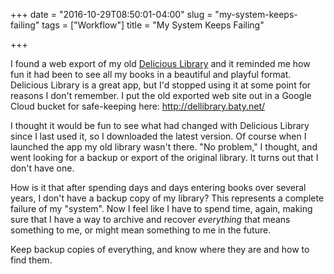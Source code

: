 +++
date = "2016-10-29T08:50:01-04:00"
slug = "my-system-keeps-failing"
tags = ["Workflow"]
title = "My System Keeps Failing"

+++

I found a web export of my
old [Delicious Library](https://www.delicious-monster.com) and it reminded me
how fun it had been to see all my books in a beautiful and playful format.
Delicious Library is a great app, but I'd stopped using it at some point for
reasons I don't remember. I put the old exported web site out in a Google Cloud
bucket for safe-keeping here: http://dellibrary.baty.net/

I thought it would be fun to see what had changed with Delicious Library since I
last used it, so I downloaded the latest version. Of course when I launched the
app my old library wasn't there. "No problem," I thought, and went looking for a
backup or export of the original library. It turns out that I don't have one.

How is it that after spending days and days entering books over several years, I
don't have a backup copy of my library? This represents a complete failure of my
"system". Now I feel like I have to spend time, again, making sure that I have a
way to archive and recover _everything_ that means something to me, or might
mean something to me in the future. 

Keep backup copies of everything, and know where they are and how to find them.

